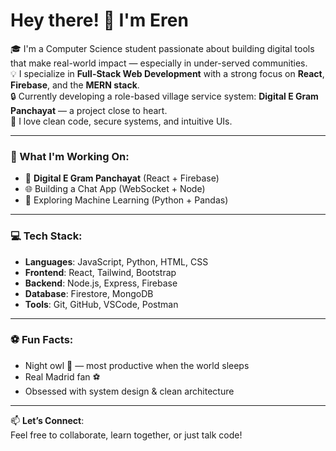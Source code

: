 # Hey there! 👋 I'm Eren

🎓 I'm a Computer Science student passionate about building digital tools that make real-world impact — especially in under-served communities.  
💡 I specialize in **Full-Stack Web Development** with a strong focus on **React**, **Firebase**, and the **MERN stack**.  
🔒 Currently developing a role-based village service system: **Digital E Gram Panchayat** — a project close to heart.  
🚀 I love clean code, secure systems, and intuitive UIs.

---

### 💼 What I'm Working On:
- 🔧 **Digital E Gram Panchayat** (React + Firebase)
- 🌐 Building a Chat App (WebSocket + Node)
- 🧠 Exploring Machine Learning (Python + Pandas)

---

### 💻 Tech Stack:
- **Languages**: JavaScript, Python, HTML, CSS
- **Frontend**: React, Tailwind, Bootstrap
- **Backend**: Node.js, Express, Firebase
- **Database**: Firestore, MongoDB
- **Tools**: Git, GitHub, VSCode, Postman

---

### ⚽ Fun Facts:
- Night owl 🌙 — most productive when the world sleeps
- Real Madrid fan ⚽
- Obsessed with system design & clean architecture

---

📫 **Let’s Connect**:  
Feel free to collaborate, learn together, or just talk code!


<!--
**Durgesh25052003/DURGESH25052003** is a ✨ _special_ ✨ repository because its `README.md` (this file) appears on your GitHub profile.

Here are some ideas to get you started:

- 🔭 I’m currently working on ...
- 🌱 I’m currently learning ...
- 👯 I’m looking to collaborate on ...
- 🤔 I’m looking for help with ...
- 💬 Ask me about ...
- 📫 How to reach me: ...
- 😄 Pronouns: ...
- ⚡ Fun fact: ...
-->
